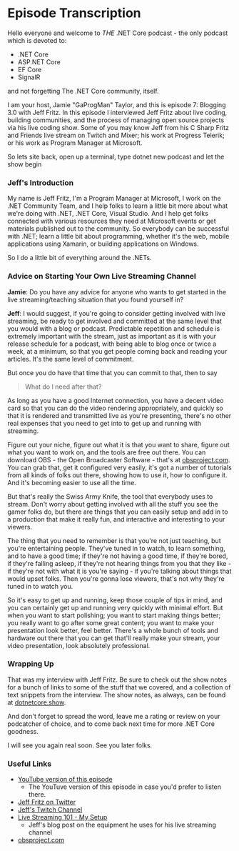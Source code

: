 # Episode Transcription

Hello everyone and welcome to _THE_ .NET Core podcast - the only podcast which is devoted to:

- .NET Core
- ASP.NET Core
- EF Core
- SignalR

and not forgetting The .NET Core community, itself.

I am your host, Jamie "GaProgMan" Taylor, and this is episode 7: Blogging 3.0 with Jeff Fritz. In this episode I interviewed Jeff Fritz about live coding, building communities, and the process of managing open source projects via his live coding show. Some of you may know Jeff from his C Sharp Fritz and Friends live stream on Twitch and Mixer; his work at Progress Telerik; or his work as Program Manager at Microsoft.

So lets site back, open up a terminal, type dotnet new podcast and let the show begin

### Jeff's Introduction

My name is Jeff Fritz, I'm a Program Manager at Microsoft, I work on the .NET Community Team, and I help folks to learn a little bit more about what we're doing with .NET, .NET Core, Visual Studio. And I help get folks connected with various resources they need at Microsoft events or get materials published out to the community. So everybody can be successful with .NET; learn a little bit about programming, whether it's the web, mobile applications using Xamarin, or building applications on Windows.

So I do a little bit of everything around the .NETs.

### Advice on Starting Your Own Live Streaming Channel

**Jamie**:
Do you have any advice for anyone who wants to get started in the live streaming/teaching situation that you found yourself in?

**Jeff**:
I would suggest, if you're going to consider getting involved with live streaming, be ready to get involved and committed at the same level that you would with a blog or podcast. Predictable repetition and schedule is extremely important with the stream, just as important as it is with your release schedule for a podcast, with being able to blog once or twice a week, at a minimum, so that you get people coming back and reading your articles. It's the same level of commitment.

But once you do have that time that you can commit to that, then to say

> What do I need after that?

As long as you have a good Internet connection, you have a decent video card so that you can do the video rendering appropriately, and quickly so that it is rendered and transmitted live as you're presenting, there's no other real expenses that you need to get into to get up and running with streaming.

Figure out your niche, figure out what it is that you want to share, figure out what you want to work on, and the tools are free out there. You can download OBS - the Open Broadcaster Software - that's at [obsproject.com](https://obsproject.com/). You can grab that, get it configured very easily, it's got a number of tutorials from all kinds of folks out there, showing how to use it, how to configure it. And it's becoming easier to use all the time.

But that's really the Swiss Army Knife, the tool that everybody uses to stream. Don't worry about getting involved with all the stuff you see the gamer folks do, but there are things that you can easily setup and add in to a production that make it really fun, and interactive and interesting to your viewers.

The thing that you need to remember is that you're not just teaching, but you're entertaining people. They've tuned in to watch, to learn something, and to have a good time; if they're not having a good time, if they're bored, if they're falling asleep, if they're not hearing things from you that they like - if they're not with what it is you're saying - if you're talking about things that would upset folks. Then you're gonna lose viewers, that's not why they're tuned in to watch you.

So it's easy to get up and running, keep those couple of tips in mind, and you can certainly get up and running very quickly with minimal effort. But when you want to start polishing; you want to start making things better; you really want to go after some great content; you want to make your presentation look better, feel better. There's a whole bunch of tools and hardware out there that you can get that'll really make your stream, your video presentation, look absolutely professional.


### Wrapping Up

That was my interview with Jeff Fritz. Be sure to check out the show notes for a bunch of links to some of the stuff that we covered, and a collection of text snippets from the interview. The show notes, as always, can be found at [dotnetcore.show](https://dotnetcore.show/).

And don't forget to spread the word, leave me a rating or review on your podcatcher of choice, and to come back next time for more .NET Core goodness.

I will see you again real soon. See you later folks.

### Useful Links

- [YouTube version of this episode](https://www.youtube.com/watch?v=7_wiqP2cggI/)
  - The YouTuve version of this episode in case you'd prefer to listen there.
- [Jeff Fritz on Twitter](https://twitter.com/csharpfritz)
- [Jeff's Twitch Channel](https://www.twitch.tv/csharpfritz)
- [Live Streaming 101 - My Setup](https://www.twitch.tv/csharpfritz)
  - Jeff's blog post on the equipment he uses for his live streaming channel
- [obsproject.com](https://obsproject.com/)
